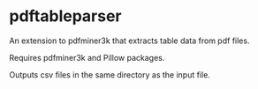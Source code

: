 # pdftableparser
An extension to pdfminer3k that extracts table data from pdf files.

Requires pdfminer3k and Pillow packages.

Outputs csv files in the same directory as the input file.
